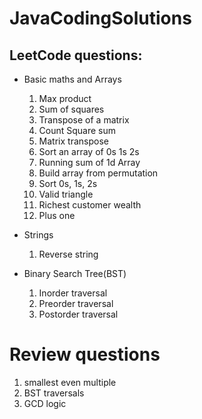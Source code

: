 # JavaCodingSolutions

## LeetCode questions:

- Basic maths and Arrays
    1. Max product
    2. Sum of squares
    3. Transpose of a matrix
    4. Count Square sum
    5. Matrix transpose
    6. Sort an array of 0s 1s 2s
    7. Running sum of 1d Array
    8. Build array from permutation
    9. Sort 0s, 1s, 2s
    10. Valid triangle
    11. Richest customer wealth
    12. Plus one

- Strings
    1. Reverse string

- Binary Search Tree(BST)
    1. Inorder traversal
    2. Preorder traversal
    3. Postorder traversal


# Review questions
1. smallest even multiple
2. BST traversals
3. GCD logic